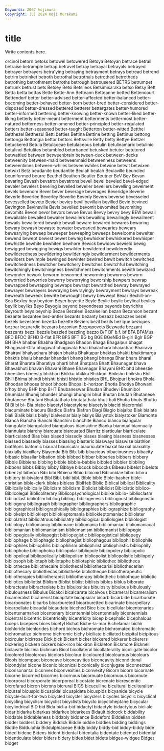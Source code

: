 ```yaml
---
Keywords: 2067 kojimura
Copyright: (C) 2024 Koji Murakami
---
```


# title

Write contents here.



orcinol betorn betoss betowel betowered
Betoya Betoyan betrace betrail betraise betrample betrap betravel betray betrayal
betrayals betrayed betrayer betrayers betra'ying betraying betrayment betrays betread betrend
betrim betrinket betroth betrothal betrothals betrothed betrotheds betrothing betrothment betroths
betrough betrousered BETRS betrumpet betrunk betrust bets Betsey Betsi Betsileos
Betsimisaraka betso Betsy Bett Betta betta bettas Bette Bette-Ann Betteann
Betteanne betted Bettencourt Bettendorf better better-advised better-affected better-balanced better-becoming better-behaved
better-born better-bred better-considered better-disposed better-dressed bettered betterer bettergates better-humored better-informed
bettering better-knowing better-known better-liked better-liking betterly better-meant betterment betterments bettermost
better-natured betterness better-omened better-principled better-regulated betters better-seasoned better-taught Betterton better-witted
Betthel Betthezel Betthezul Betti betties Bettina Bettine betting Bettinus bettong
bettonga Bettongia bettor bettors Bettsville Betty betty Bettye Bettzel betuckered
Betula Betulaceae betulaceous betulin betulinamaric betulinic betulinol Betulites betumbled beturbaned
betusked betutor betutored betwattled between betweenbrain between-deck between-decks betweenity between-maid
betweenmaid betweenness betweens betweentimes between-whiles betweenwhiles betwine betwit betwixen betwixt
Betz beudanite beudantite Beulah beulah Beulaville beuncled beuniformed beurre Beuthel
Beuthen Beutler Beutner BeV Bev Bevan bevaring Bevash bevatron bevatrons
beveil bevel beveled bevel-edged beveler bevelers beveling bevelled beveller bevellers
bevelling bevelment bevels bevenom Bever bever beverage beverages Beveridge Beverie
Beverle Beverlee Beverley Beverlie Beverly Bevers beverse bevesseled bevesselled beveto
Bevier bevies bevil bevillain bevilled Bevin bevined Bevington Bevinsville Bevis
bevoiled bevomit bevomited bevomiting bevomits Bevon bevor bevors bevue Bevus
Bevvy bevvy bevy BEW bewail bewailable bewailed bewailer bewailers bewailing
bewailingly bewailment bewails bewaitered bewake bewall beware bewared bewares bewaring
bewary bewash bewaste bewater bewearied bewearies beweary bewearying beweep beweeper
beweeping beweeps bewelcome bewelter bewend bewept bewest bewet bewhig bewhisker
bewhiskered bewhisper bewhistle bewhite bewhiten bewhore Bewick bewidow bewield bewig
bewigged bewigging bewigs bewilder bewildered bewilderedly bewilderedness bewildering bewilderingly bewilderment
bewilderments bewilders bewimple bewinged bewinter bewired bewit bewitch bewitched bewitchedness
bewitcher bewitchery bewitches bewitchful bewitching bewitchingly bewitchingness bewitchment bewitchments bewith
bewizard bewonder bework beworm bewormed beworming beworms beworn beworried beworries
beworry beworrying beworship bewpers bewrap bewrapped bewrapping bewraps bewrapt bewrathed
bewray bewrayed bewrayer bewrayers bewraying bewrayingly bewrayment bewrays bewreak bewreath
bewreck bewrite bewrought bewry bewwept Bexar Bexhill-on-Sea Bexley bey beydom
Beyer beyerite Beyle Beylic beylic beylical beylics beylik beyliks Beyo
Beyoglu beyond beyondness beyonds beyrichite Beyrouth beys beyship Bezae Bezaleel
Bezaleelian bezan Bezanson bezant bezante bezantee bez-antler bezants bezanty bezazz
bezazzes bezel bezels bezesteen bezetta bezette Beziers bezil bezils bezique
beziques bezoar bezoardic bezoars bezonian Bezpopovets Bezwada bezzant bezzants bezzi
bezzle bezzled bezzling bezzo B/F BF b.f. bf BFA BFAMus
BFD BFDC BFHD B-flat BFR BFS BFT BG bg BGE
BGeNEd B-girl Bglr BGP BH BHA bhabar Bhabha Bhadgaon Bhadon
Bhaga Bhagalpur bhagat Bhagavad-Gita bhagavat bhagavata Bhai bhaiachara bhaiachari Bhairava
Bhairavi bhaiyachara bhajan bhakta Bhaktapur bhaktas bhakti bhaktimarga bhaktis bhalu
bhandar bhandari bhang bhangi bhangs Bhar bhara bharal Bharat Bharata
Bharatiya bharti bhat Bhatpara Bhatt Bhaunagar bhava Bhavabhuti bhavan Bhavani
Bhave Bhavnagar Bhayani BHC bhd bheestie bheesties bheesty bhikhari Bhikku
bhikku Bhikkuni Bhikshu bhikshu Bhil Bhili Bhima bhindi bhishti bhisti
bhistie bhisties BHL Bhojpuri bhokra Bhola Bhoodan bhoosa bhoot bhoots
Bhopal b-horizon Bhotia Bhotiya Bhowani b'hoy bhoy BHP bhp BHT
Bhubaneswar Bhudan Bhudevi Bhumibol bhumidar Bhumij bhunder bhungi bhungini bhut
Bhutan bhutan Bhutanese bhutanese Bhutani Bhutatathata bhutatathata bhut-bali Bhutia bhuts
Bhutto BI Bi bi bi- Bia biabo biacetyl biacetylene biacetyls
biacid biacromial biacuminate biacuru Biadice Biafra Biafran Biagi Biagio biajaiba
Biak bialate biali Bialik bialis biallyl bialveolar bialy bialys Bialystok
bialystoker Biamonte Bianca Biancha Bianchi Bianchini bianchite Bianco bianco biangular
biangulate biangulated biangulous bianisidine Bianka biannual biannually biannulate biarchy biarcuate
biarcuated Biarritz biarticular biarticulate biarticulated Bias bias biased biasedly biases
biasing biasness biasnesses biassed biassedly biasses biassing biasteric biasways biaswise
biathlon biathlons biatomic biaural biauricular biauriculate biaxal biaxial biaxiality biaxially
biaxillary Biayenda Bib Bib. bib bibacious bibaciousness bibacity bibasic bibasilar
bibation bibb bibbed bibber bibberies bibbers bibbery Bibbie Bibbiena bibbing
bibble bibble-babble bibbled bibbler bibbling bibbons bibbs Bibby bibby Bibbye
bibcock bibcocks Bibeau bibelot bibelots bibenzyl biberon Bibi bibi Bibiena
Bibio bibionid Bibionidae bibiri bibiru bibitory bi-bivalent Bibl Bibl. bibl
bibl. Bible bible Bible-basher bible-christian bible-clerk bibles bibless BiblHeb Biblic
Biblical biblical Biblicality Biblically biblically Biblicism biblicism Biblicist biblicist Biblicistic
biblico- Biblicolegal Biblicoliterary Biblicopsychological biblike biblio- biblioclasm biblioclast bibliofilm bibliog
bibliog. bibliogenesis bibliognost bibliognostic bibliogony bibliograph bibliographer bibliographers bibliographic bibliographical
bibliographically bibliographies bibliographize bibliography bibliokelpt biblioklept bibliokleptomania bibliokleptomaniac bibliolater bibliolatrist
bibliolatrous bibliolatry bibliological bibliologies bibliologist bibliology bibliomancy bibliomane bibliomania bibliomaniac
bibliomaniacal bibliomanian bibliomanianism bibliomanism bibliomanist bibliopegic bibliopegically bibliopegist bibliopegistic bibliopegistical
bibliopegy bibliophage bibliophagic bibliophagist bibliophagous bibliophil bibliophile bibliophiles bibliophilic bibliophilism
bibliophilist bibliophilistic bibliophily bibliophobe bibliophobia bibliopolar bibliopole bibliopolery bibliopolic bibliopolical
bibliopolically bibliopolism bibliopolist bibliopolistic bibliopoly bibliosoph bibliotaph bibliotaphe bibliotaphic bibliothec
bibliotheca bibliothecae bibliothecaire bibliothecal bibliothecarial bibliothecarian bibliothecary bibliothecas bibliotheke bibliotheque
bibliotherapeutic bibliotherapies bibliotherapist bibliotherapy bibliothetic bibliothque bibliotic bibliotics bibliotist Biblism
Biblist biblist biblists biblos biblus biborate bibracteate bibracteolate bibs bibulosities
bibulosity bibulous bibulously bibulousness Bibulus Bicakci bicalcarate bicalvous bicameral bicameralism
bicameralist bicamerist bicapitate bicapsular bicarb bicarbide bicarbonate bicarbonates bicarbs bicarbureted
bicarburetted bicarinate bicarpellary bicarpellate bicaudal bicaudate bicched Bice bice bicellular
bicentenaries bicentenarnaries bicentenary bicentennial bicentennially bicentennials bicentral bicentric bicentrically bicentricity
bicep bicephalic bicephalous biceps bicepses bices bicetyl Bichat Biche-la-mar Bichelamar
bichir bichloride bichlorides bichord bichos bichromate bichromated bichromatic bichromatize bichrome
bichromic bichy biciliate biciliated bicipital bicipitous bicircular bicirrose Bick bick
Bickart bicker bickered bickerer bickerers bickering bickern bickers bick-iron bickiron
Bickleton Bickmore Bicknell biclavate biclinia biclinium Bicol bicollateral bicollaterality bicolligate
bicolor bicolored bicolorous bicolors bicolour bicoloured bicolourous bicolours Bicols bicompact
biconcave biconcavities biconcavity biconditional bicondylar bicone biconic biconical biconically biconjugate
biconnected biconsonantal biconvex biconvexities biconvexity Bicorn bicorn bicornate bicorne bicorned
bicornes bicornous bicornuate bicornuous bicornute bicorporal bicorporate bicorporeal bicostate bicrenate
bicrescentic bicrofarad bicron bicrons bicrural BICS bicuculline bicultural biculturalism bicursal
bicuspid bicuspidal bicuspidate bicuspids bicyanide bicycle bicycle-built-for-two bicycled bicycler bicyclers
bicycles bicyclic bicyclical bicycling bicyclism bicyclist bicyclists bicyclo bicycloheptane bicycular
bicylindrical BID bid Bida bid-a-bid bidactyl bidactyle bidactylous bid-ale bidar
bidarka bidarkas bidarkee bidarkees Bidault bidcock biddability biddable biddableness biddably
biddance Biddeford Biddelian bidden bidder bidders biddery Biddick Biddie biddie
biddies bidding biddings Biddle Biddulphia Biddulphiaceae Biddy biddy biddy-bid biddy-biddy
bide bided bidene Bidens bident bidental bidentalia bidentate bidented bidential
bidenticulate bider biders bidery bides bidet bidets bidgee-widgee Bidget bidget
